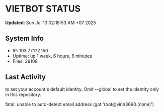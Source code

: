 # VIETBOT STATUS
**Updated**: Sun Jul 13 02:18:53 AM +07 2025

## System Info
- IP: 103.77.172.150
- Uptime: up 1 week, 6 hours, 6 minutes
- Files: 39108

## Last Activity

to set your account's default identity.
Omit --global to set the identity only in this repository.

fatal: unable to auto-detect email address (got 'root@vinh3690.(none)')
